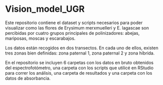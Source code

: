 # Vision_model_UGR
Este repositorio contiene el dataset y scripts necesarios para poder visualizar como las flores de Erysimum merxmuelleri y E. lagascae son percibidas por cuatro grupos principales de polinizadores: abejas, mariposas, moscas y escarabajos.  

Los datos están recogidos en dos transectos. En cada uno de ellos, existen tres zonas bien definidas: zona paternal 1, zona paternal 2 y zona híbrida. 

En el repositorio se incluyen 6 carpetas con los datos en bruto obtenidos del espectrofotómetro, una carpeta con los scripts que utilicé en RStudio para correr los análisis, una carpeta de resultados y una carpeta con los datos de absorbancia.

